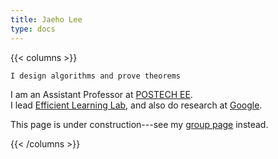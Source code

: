 ```yaml
---
title: Jaeho Lee
type: docs
---
```


{{< columns >}}

`I design algorithms and prove theorems`

I am an Assistant Professor at [POSTECH EE](https://ee.postech.ac.kr).  
I lead [Efficient Learning Lab](https://effl.postech.ac.kr), and also do research at [Google](https://research.google).

This page is under construction---see my [group page](https://effl.postech.ac.kr) instead.

{{< /columns >}}